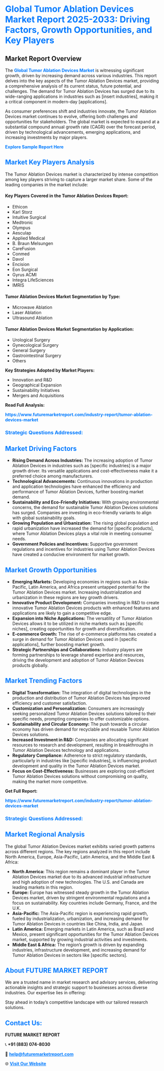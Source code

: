 <h1 style="color: #007BFF;">Global Tumor Ablation Devices Market Report 2025-2033: Driving Factors, Growth Opportunities, and Key Players</h1>

<section id="overview">
<h2>Market Report Overview</h2>
<p>The <a href="https://www.futuremarketreport.com/industry-report/tumor-ablation-devices-market" style="color: #007BFF; text-decoration: none;"><strong>Global Tumor Ablation Devices Market</strong></a> is witnessing significant growth, driven by increasing demand across various industries. This report delves into the key aspects of the Tumor Ablation Devices market, providing a comprehensive analysis of its current status, future potential, and challenges. The demand for Tumor Ablation Devices has surged due to its wide-ranging applications in industries such as [insert industries], making it a critical component in modern-day [applications].</p>
<p>As consumer preferences shift and industries innovate, the Tumor Ablation Devices market continues to evolve, offering both challenges and opportunities for stakeholders. The global market is expected to expand at a substantial compound annual growth rate (CAGR) over the forecast period, driven by technological advancements, emerging applications, and increasing investments by major players.</p>
</section>

<section id="overview">
<p><a href="https://www.futuremarketreport.com/request-sample/reportId=60138" style="color: #007BFF; text-decoration: none;"><strong>Explore Sample Report Here</strong></a></p>
</section>

<section id="key-players">
<h2 style="color: #007BFF;">Market Key Players Analysis</h2>
<p>The Tumor Ablation Devices market is characterized by intense competition among key players striving to capture a larger market share. Some of the leading companies in the market include:</p>
<h4>Key Players Covered in the Tumor Ablation Devices Report:</h4>
<ul><li>Ethicon</li><li>Karl Storz</li><li>Intuitive Surgical</li><li>Medtronic</li><li>Olympus</li><li>Aesculap</li><li>Applied Medical</li><li>B. Braun Melsungen</li><li>CareFusion</li><li>Conmed</li><li>Davol</li><li>Encision</li><li>Eon Surgical</li><li>Gyrus ACMI</li><li>Integra LifeSciences</li><li>IMRIS</li></ul>
<h4>Tumor Ablation Devices Market Segmentation by Type:</h4>
<ul><li>Microwave Ablation</li><li>Laser Ablation</li><li>Ultrasound Ablation</li></ul>

<h4>Tumor Ablation Devices Market Segmentation by Application:</h4>
<ul><li>Urological Surgery</li><li>Gynecological Surgery</li><li>General Surgery</li><li>Gastrointestinal Surgery</li><li>Others</li></ul>
<p><strong>Key Strategies Adopted by Market Players:</strong></p>
<ul>
<li>Innovation and R&D</li>
<li>Geographical Expansion</li>
<li>Sustainability Initiatives</li>
<li>Mergers and Acquisitions</li>
</ul>
</section>

<section>
<p><strong>Read Full Analysis: </strong></p><a href="https://www.futuremarketreport.com/industry-report/tumor-ablation-devices-market" style="color: #007BFF; text-decoration: none;"><strong>https://www.futuremarketreport.com/industry-report/tumor-ablation-devices-market</strong></a>
<h3 style="color: #007BFF;">Strategic Questions Addressed:</h3>
</section>

<section id="driving-factors">
<h2 style="color: #007BFF;">Market Driving Factors</h2>
<ul>
<li><strong>Rising Demand Across Industries:</strong> The increasing adoption of Tumor Ablation Devices in industries such as [specific industries] is a major growth driver. Its versatile applications and cost-effectiveness make it a preferred choice among manufacturers.</li>
<li><strong>Technological Advancements:</strong> Continuous innovations in production and application technologies have enhanced the efficiency and performance of Tumor Ablation Devices, further boosting market demand.</li>
<li><strong>Sustainability and Eco-Friendly Initiatives:</strong> With growing environmental concerns, the demand for sustainable Tumor Ablation Devices solutions has surged. Companies are investing in eco-friendly variants to align with global sustainability goals.</li>
<li><strong>Growing Population and Urbanization:</strong> The rising global population and rapid urbanization have increased the demand for [specific products], where Tumor Ablation Devices plays a vital role in meeting consumer needs.</li>
<li><strong>Government Policies and Incentives:</strong> Supportive government regulations and incentives for industries using Tumor Ablation Devices have created a conducive environment for market growth.</li>
</ul>
</section>

<section id="growth-opportunities">
<h2 style="color: #007BFF;">Market Growth Opportunities</h2>
<ul>
<li><strong>Emerging Markets:</strong> Developing economies in regions such as Asia-Pacific, Latin America, and Africa present untapped potential for the Tumor Ablation Devices market. Increasing industrialization and urbanization in these regions are key growth drivers.</li>
<li><strong>Innovative Product Development:</strong> Companies investing in R&D to create innovative Tumor Ablation Devices products with enhanced features and applications are likely to gain a competitive edge.</li>
<li><strong>Expansion into Niche Applications:</strong> The versatility of Tumor Ablation Devices allows it to be utilized in niche markets such as [specific niches], creating opportunities for growth and diversification.</li>
<li><strong>E-commerce Growth:</strong> The rise of e-commerce platforms has created a surge in demand for Tumor Ablation Devices used in [specific applications], further boosting market growth.</li>
<li><strong>Strategic Partnerships and Collaborations:</strong> Industry players are forming partnerships to leverage shared expertise and resources, driving the development and adoption of Tumor Ablation Devices products globally.</li>
</ul>
</section>

<section id="trending-factors">
<h2 style="color: #007BFF;">Market Trending Factors</h2>
<ul>
<li><strong>Digital Transformation:</strong> The integration of digital technologies in the production and distribution of Tumor Ablation Devices has improved efficiency and customer satisfaction.</li>
<li><strong>Customization and Personalization:</strong> Consumers are increasingly seeking personalized Tumor Ablation Devices solutions tailored to their specific needs, prompting companies to offer customizable options.</li>
<li><strong>Sustainability and Circular Economy:</strong> The push towards a circular economy has driven demand for recyclable and reusable Tumor Ablation Devices solutions.</li>
<li><strong>Increased Investment in R&D:</strong> Companies are allocating significant resources to research and development, resulting in breakthroughs in Tumor Ablation Devices technology and applications.</li>
<li><strong>Regulatory Compliance:</strong> Adherence to strict regulatory standards, particularly in industries like [specific industries], is influencing product development and quality in the Tumor Ablation Devices market.</li>
<li><strong>Focus on Cost-Effectiveness:</strong> Businesses are exploring cost-efficient Tumor Ablation Devices solutions without compromising on quality, making the market more competitive.</li>
</ul>
</section>

<section>
<p><strong>Get Full Report: </strong></p><a href="https://www.futuremarketreport.com/industry-report/tumor-ablation-devices-market" style="color: #007BFF; text-decoration: none;"><strong>https://www.futuremarketreport.com/industry-report/tumor-ablation-devices-market</strong></a>
<h3 style="color: #007BFF;">Strategic Questions Addressed:</h3>
</section>


<section id="regional-analysis">
<h2 style="color: #007BFF;">Market Regional Analysis</h2>
<p>The global Tumor Ablation Devices market exhibits varied growth patterns across different regions. The key regions analyzed in this report include North America, Europe, Asia-Pacific, Latin America, and the Middle East & Africa:</p>
<ul>
<li><strong>North America:</strong> This region remains a dominant player in the Tumor Ablation Devices market due to its advanced industrial infrastructure and high adoption of new technologies. The U.S. and Canada are leading markets in this region.</li>
<li><strong>Europe:</strong> Europe has witnessed steady growth in the Tumor Ablation Devices market, driven by stringent environmental regulations and a focus on sustainability. Key countries include Germany, France, and the U.K.</li>
<li><strong>Asia-Pacific:</strong> The Asia-Pacific region is experiencing rapid growth, fueled by industrialization, urbanization, and increasing demand for Tumor Ablation Devices in countries like China, India, and Japan.</li>
<li><strong>Latin America:</strong> Emerging markets in Latin America, such as Brazil and Mexico, present significant opportunities for the Tumor Ablation Devices market, supported by growing industrial activities and investments.</li>
<li><strong>Middle East & Africa:</strong> The region’s growth is driven by expanding industries, infrastructure development, and increasing demand for Tumor Ablation Devices in sectors like [specific sectors].</li>
</ul>
</section>

<footer>
<h2 style="color: #007BFF;">About FUTURE MARKET REPORT</h2>
<p>We are a trusted name in market research and advisory services, delivering actionable insights and strategic support to businesses across diverse industries. Our expertise lies in offering:</p>

<p>Stay ahead in today’s competitive landscape with our tailored research solutions.</p>

<h2 style="color: #007BFF;">Contact Us:</h2>
<p><strong>FUTURE MARKET REPORT</strong></p>
<p>📞 <strong>+91 (883) 074-8030</strong></p>
<p>📧 <strong><a href="mailto:help@futuremarketreport.com" style="color: #007BFF;">help@futuremarketreport.com</a></strong></p>
<p>🌐 <strong><a href="https://www.futuremarketreport.com/" style="color: #007BFF;">Visit Our Website</a></strong></p>
</footer>